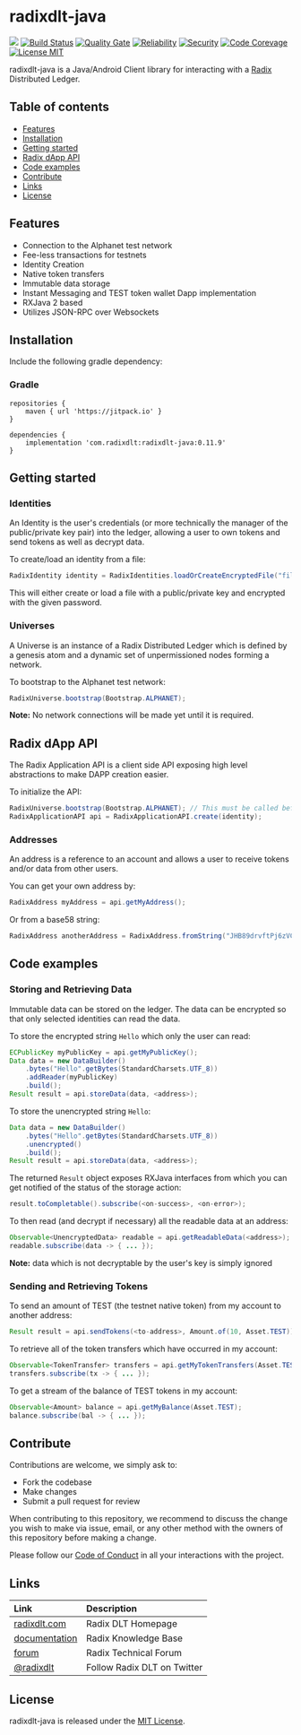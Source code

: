 # radixdlt-java

[![](https://jitpack.io/v/com.radixdlt/radixdlt-java.svg)](https://jitpack.io/#com.radixdlt/radixdlt-java) [![Build Status](https://travis-ci.org/radixdlt/radixdlt-java.svg?branch=master)](https://travis-ci.org/radixdlt/radixdlt-java) [![Quality Gate](https://sonarcloud.io/api/project_badges/measure?project=com.radixdlt%3Aradixdlt-java%3Aradixdlt-java&metric=alert_status)](https://sonarcloud.io/dashboard?id=com.radixdlt%3Aradixdlt-java%3Aradixdlt-java) [![Reliability](https://sonarcloud.io/api/project_badges/measure?project=com.radixdlt%3Aradixdlt-java%3Aradixdlt-java&metric=reliability_rating)](https://sonarcloud.io/component_measures?id=com.radixdlt%3Aradixdlt-java%3Aradixdlt-java&metric=reliability_rating) [![Security](https://sonarcloud.io/api/project_badges/measure?project=com.radixdlt%3Aradixdlt-java%3Aradixdlt-java&metric=security_rating)](https://sonarcloud.io/component_measures?id=com.radixdlt%3Aradixdlt-java%3Aradixdlt-java&metric=security_rating) [![Code Corevage](https://sonarcloud.io/api/project_badges/measure?project=com.radixdlt%3Aradixdlt-java%3Aradixdlt-java&metric=coverage)](https://sonarcloud.io/component_measures?id=com.radixdlt%3Aradixdlt-java%3Aradixdlt-java&metric=Coverage)
[![License MIT](https://img.shields.io/badge/license-MIT-blue.svg)](LICENSE)

radixdlt-java is a Java/Android Client library for interacting with a [Radix](https://www.radixdlt.com) Distributed Ledger.

## Table of contents

- [Features](#features)
- [Installation](#installation)
- [Getting started](#getting-started)
- [Radix dApp API](#radix-dapp-api)
- [Code examples](#code-examples)
- [Contribute](#contribute)
- [Links](#links)
- [License](#license)

## Features
* Connection to the Alphanet test network 
* Fee-less transactions for testnets
* Identity Creation
* Native token transfers
* Immutable data storage
* Instant Messaging and TEST token wallet Dapp implementation
* RXJava 2 based
* Utilizes JSON-RPC over Websockets

## Installation
Include the following gradle dependency:

### Gradle
```
repositories {
    maven { url 'https://jitpack.io' }
}

```
```
dependencies {
    implementation 'com.radixdlt:radixdlt-java:0.11.9'
}
```

## Getting started

### Identities
An Identity is the user's credentials (or more technically the manager of the
public/private key pair) into the ledger, allowing a user to own tokens and send tokens
as well as decrypt data.

To create/load an identity from a file:
```java
RadixIdentity identity = RadixIdentities.loadOrCreateEncryptedFile("filename.key", "password");
```
This will either create or load a file with a public/private key and encrypted with the given password.

### Universes
A Universe is an instance of a Radix Distributed Ledger which is defined by a genesis atom and
a dynamic set of unpermissioned nodes forming a network.

To bootstrap to the Alphanet test network:
```java
RadixUniverse.bootstrap(Bootstrap.ALPHANET);
```
**Note:** No network connections will be made yet until it is required.

## Radix dApp API
The Radix Application API is a client side API exposing high level abstractions to make
DAPP creation easier.

To initialize the API:
```java
RadixUniverse.bootstrap(Bootstrap.ALPHANET); // This must be called before RadixApplicationAPI.create()
RadixApplicationAPI api = RadixApplicationAPI.create(identity);
```


### Addresses
An address is a reference to an account and allows a user to receive tokens and/or data from other users.

You can get your own address by:
```java
RadixAddress myAddress = api.getMyAddress();
```

Or from a base58 string:
```java
RadixAddress anotherAddress = RadixAddress.fromString("JHB89drvftPj6zVCNjnaijURk8D8AMFw4mVja19aoBGmRXWchnJ");
```

## Code examples

### Storing and Retrieving Data
Immutable data can be stored on the ledger. The data can be encrypted so that only
selected identities can read the data.

To store the encrypted string `Hello` which only the user can read:
```java
ECPublicKey myPublicKey = api.getMyPublicKey();
Data data = new DataBuilder()
    .bytes("Hello".getBytes(StandardCharsets.UTF_8))
    .addReader(myPublicKey)
    .build();
Result result = api.storeData(data, <address>);
```

To store the unencrypted string `Hello`:
```java
Data data = new DataBuilder()
    .bytes("Hello".getBytes(StandardCharsets.UTF_8))
    .unencrypted()
    .build();
Result result = api.storeData(data, <address>);
```

The returned `Result` object exposes RXJava interfaces from which you can get
notified of the status of the storage action:

```java
result.toCompletable().subscribe(<on-success>, <on-error>);
```

To then read (and decrypt if necessary) all the readable data at an address:
```java
Observable<UnencryptedData> readable = api.getReadableData(<address>);
readable.subscribe(data -> { ... });
```

**Note:** data which is not decryptable by the user's key is simply ignored

### Sending and Retrieving Tokens
To send an amount of TEST (the testnet native token) from my account to another address:
```java
Result result = api.sendTokens(<to-address>, Amount.of(10, Asset.TEST));
```

To retrieve all of the token transfers which have occurred in my account:
```java
Observable<TokenTransfer> transfers = api.getMyTokenTransfers(Asset.TEST);
transfers.subscribe(tx -> { ... });
```

To get a stream of the balance of TEST tokens in my account:
```java
Observable<Amount> balance = api.getMyBalance(Asset.TEST);
balance.subscribe(bal -> { ... });
```

## Contribute

Contributions are welcome, we simply ask to:

* Fork the codebase
* Make changes
* Submit a pull request for review

When contributing to this repository, we recommend to discuss the change you wish to make via issue,
email, or any other method with the owners of this repository before making a change. 

Please follow our [Code of Conduct](CODE_OF_CONDUCT.md) in all your interactions with the project.

## Links

| Link | Description |
| :----- | :------ |
[radixdlt.com](https://radixdlt.com/) | Radix DLT Homepage
[documentation](https://docs.radixdlt.com/) | Radix Knowledge Base
[forum](https://forum.radixdlt.com/) | Radix Technical Forum
[@radixdlt](https://twitter.com/radixdlt) | Follow Radix DLT on Twitter

## License

radixdlt-java is released under the [MIT License](LICENSE).
